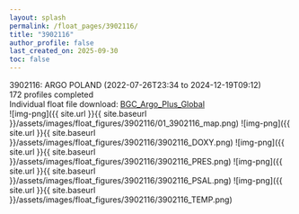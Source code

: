 ```yaml
---
layout: splash
permalink: /float_pages/3902116/
title: "3902116"
author_profile: false
last_created_on: 2025-09-30
toc: false
---
```

 
3902116: ARGO POLAND (2022-07-26T23:34 to 2024-12-19T09:12)\
172 profiles completed\
Individual float file download: [BGC_Argo_Plus_Global](https://ftp.soest.hawaii.edu/bgc_argo_plus/Individual_Floats/outliers_removed/3902116_Sprof_processed.nc)\
![img-png]({{ site.url }}{{ site.baseurl }}/assets/images/float_figures/3902116/01_3902116_map.png)
![img-png]({{ site.url }}{{ site.baseurl }}/assets/images/float_figures/3902116/3902116_DOXY.png)
![img-png]({{ site.url }}{{ site.baseurl }}/assets/images/float_figures/3902116/3902116_PRES.png)
![img-png]({{ site.url }}{{ site.baseurl }}/assets/images/float_figures/3902116/3902116_PSAL.png)
![img-png]({{ site.url }}{{ site.baseurl }}/assets/images/float_figures/3902116/3902116_TEMP.png)
